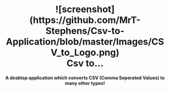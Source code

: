
<h1 align="center">
  ![screenshot](https://github.com/MrT-Stephens/Csv-to-Application/blob/master/Images/CSV_to_Logo.png)
  <br>
  Csv to...
  <br>
</h1>

<h4 align="center">A desktop application which converts CSV (Comma Seperated Values) to many other types!</h4>

